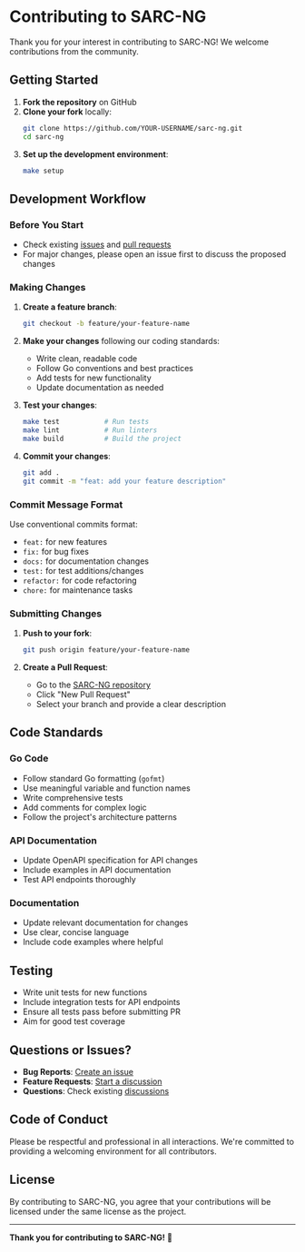 # Contributing to SARC-NG

Thank you for your interest in contributing to SARC-NG! We welcome contributions from the community.

## Getting Started

1. **Fork the repository** on GitHub
2. **Clone your fork** locally:
   ```bash
   git clone https://github.com/YOUR-USERNAME/sarc-ng.git
   cd sarc-ng
   ```
3. **Set up the development environment**:
   ```bash
   make setup
   ```

## Development Workflow

### Before You Start
- Check existing [issues](https://github.com/tecmx/sarc-ng/issues) and [pull requests](https://github.com/tecmx/sarc-ng/pulls)
- For major changes, please open an issue first to discuss the proposed changes

### Making Changes

1. **Create a feature branch**:
   ```bash
   git checkout -b feature/your-feature-name
   ```

2. **Make your changes** following our coding standards:
   - Write clean, readable code
   - Follow Go conventions and best practices
   - Add tests for new functionality
   - Update documentation as needed

3. **Test your changes**:
   ```bash
   make test           # Run tests
   make lint           # Run linters
   make build          # Build the project
   ```

4. **Commit your changes**:
   ```bash
   git add .
   git commit -m "feat: add your feature description"
   ```

### Commit Message Format
Use conventional commits format:
- `feat:` for new features
- `fix:` for bug fixes
- `docs:` for documentation changes
- `test:` for test additions/changes
- `refactor:` for code refactoring
- `chore:` for maintenance tasks

### Submitting Changes

1. **Push to your fork**:
   ```bash
   git push origin feature/your-feature-name
   ```

2. **Create a Pull Request**:
   - Go to the [SARC-NG repository](https://github.com/tecmx/sarc-ng)
   - Click "New Pull Request"
   - Select your branch and provide a clear description

## Code Standards

### Go Code
- Follow standard Go formatting (`gofmt`)
- Use meaningful variable and function names
- Write comprehensive tests
- Add comments for complex logic
- Follow the project's architecture patterns

### API Documentation
- Update OpenAPI specification for API changes
- Include examples in API documentation
- Test API endpoints thoroughly

### Documentation
- Update relevant documentation for changes
- Use clear, concise language
- Include code examples where helpful

## Testing

- Write unit tests for new functions
- Include integration tests for API endpoints
- Ensure all tests pass before submitting PR
- Aim for good test coverage

## Questions or Issues?

- **Bug Reports**: [Create an issue](https://github.com/tecmx/sarc-ng/issues/new)
- **Feature Requests**: [Start a discussion](https://github.com/tecmx/sarc-ng/discussions)
- **Questions**: Check existing [discussions](https://github.com/tecmx/sarc-ng/discussions)

## Code of Conduct

Please be respectful and professional in all interactions. We're committed to providing a welcoming environment for all contributors.

## License

By contributing to SARC-NG, you agree that your contributions will be licensed under the same license as the project.

---

**Thank you for contributing to SARC-NG!** 🎉
